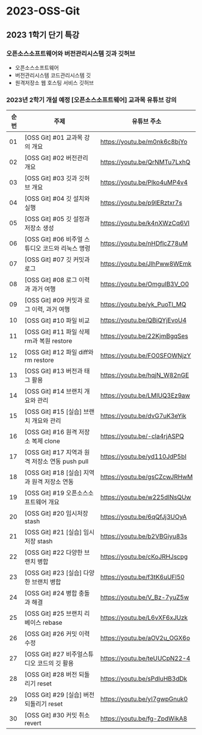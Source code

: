 # 2023-OSS-Git

## 2023 1학기 단기 특강

### 오픈소스소프트웨어와 버전관리시스템 깃과 깃허브
- 오픈소스소프트웨어
- 버전관리시스템 코드관리시스템 깃
- 원격저장소 웹 호스팅 서비스 깃허브 

### 2023년 2학기 개설 예정 [오픈소스소프트웨어] 교과목 유튜브 강의

| 순번 | 주제 | 유튜브 주소 |
| ---  | ----------- | ----------- |
| 01 | [OSS Git] #01 교과목 강의 개요 | https://youtu.be/m0nk6c8bjYo |
| 02 | [OSS Git] #02 버전관리 개요 | https://youtu.be/QrNMTu7LxhQ |
| 03 | [OSS Git] #03 깃과 깃허브 개요 | https://youtu.be/Plko4uMP4v4 |
| 04 | [OSS Git] #04 깃 설치와 실행 | https://youtu.be/p9lERztxr7s |
| 05 | [OSS Git] #05 깃 설정과 저장소 생성 | https://youtu.be/k4nXWzCq6VI | 
| 06 | [OSS Git] #06 비주얼 스튜디오 코드와 리눅스 명령 | https://youtu.be/nHDflcZ78uM | 
| 07 | [OSS Git] #07 깃 커밋과 로그 | https://youtu.be/JlhPww8WEmk | 
| 08 | [OSS Git] #08 로그 이력과 과거 여행 | https://youtu.be/OmguIB3V_O0 | 
| 09 | [OSS Git] #09 커밋과 로그 이력, 과거 여행 | https://youtu.be/yk_PuoTl_MQ | 
| 10 | [OSS Git] #10 파일 비교 | https://youtu.be/QBiQYjEvoU4 | 
| 11 | [OSS Git] #11 파일 삭제 rm과 복원 restore | https://youtu.be/22KjmBgqSes | 
| 12 | [OSS Git] #12 파일 diff와 rm restore | https://youtu.be/FO0SFOWNjzY | 
| 13 | [OSS Git] #13 버전과 태그 활용 | https://youtu.be/hqjN_W82nGE | 
| 14 | [OSS Git] #14 브랜치 개요와 관리 | https://youtu.be/LMlUQ3Ez9aw | 
| 15 | [OSS Git] #15 [실습] 브랜치 개요와 관리 | https://youtu.be/dvG7uK3eYik | 
| 16 | [OSS Git] #16 원격 저장소 복제 clone | https://youtu.be/-cla4rjASPQ | 
| 17 | [OSS Git] #17 지역과 원격 저장소 연동 push pull | https://youtu.be/yd110JdP5bI |
| 18 | [OSS Git] #18 [실습] 지역과 원격 저장소 연동 | https://youtu.be/gsCZcwJRHwM |
| 19 | [OSS Git] #19 오픈소스소프트웨어 개요 | https://youtu.be/w225dlNsQUw | 
| 20 | [OSS Git] #20 임시저장 stash | https://youtu.be/6qQfJj3UOyA | 
| 21 | [OSS Git] #21 [실습] 임시저장 stash | https://youtu.be/b2VBGiyu83s | 
| 22 | [OSS Git] #22 다양한 브랜치 병합 | https://youtu.be/cKoJRHJscpg | 
| 23 | [OSS Git] #23 [실습] 다양한 브랜치 병합 | https://youtu.be/f3tK6uUFl50 | 
| 24 | [OSS Git] #24 병합 충돌과 해결 | https://youtu.be/V_Bz-7yuZ5w | 
| 25 | [OSS Git] #25 브랜치 리베이스 rebase | https://youtu.be/L6vXF6xJUzk | 
| 26 | [OSS Git] #26 커밋 이력 수정 | https://youtu.be/aOV2u_OGX6o | 
| 27 | [OSS Git] #27 비주얼스튜디오 코드의 깃 활용 | https://youtu.be/teUUCpN22-4 | 
| 28 | [OSS Git] #28 버전 되돌리기 reset | https://youtu.be/sPdIuHB3dDk | 
| 29 | [OSS Git] #29 [실습] 버전 되돌리기 reset | https://youtu.be/yI7gwpGnuk0 | 
| 30 | [OSS Git] #30 커밋 취소 revert | https://youtu.be/fg-ZpdWikA8 | 


